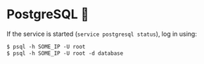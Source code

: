 # PostgreSQL 🍰

<div class="row row-cols-lg-2"><div>

If the service is started (`service postgresql status`), log in using:

```ps
$ psql -h SOME_IP -U root
$ psql -h SOME_IP -U root -d database
```
</div><div>
</div></div>